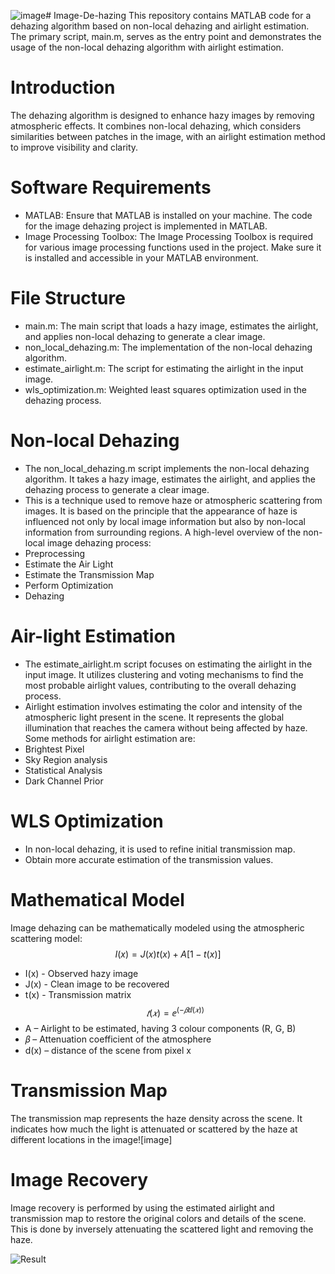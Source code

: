 ![image](https://github.com/Tithli/Image-De-hazing/assets/122496614/a848e66a-9645-4539-8a7e-7b59543f625e)# Image-De-hazing
This repository contains MATLAB code for a dehazing algorithm based on non-local dehazing and airlight estimation. The primary script, main.m, serves as the entry point and demonstrates the usage of the non-local dehazing algorithm with airlight estimation.
# Introduction
The dehazing algorithm is designed to enhance hazy images by removing atmospheric effects. It combines non-local dehazing, which considers similarities between patches in the image, with an airlight estimation method to improve visibility and clarity.
# Software Requirements
- MATLAB: Ensure that MATLAB is installed on your machine. The code for the image dehazing project is implemented in MATLAB.
- Image Processing Toolbox: The Image Processing Toolbox is required for various image processing functions used in the project. Make sure it is installed and accessible in your MATLAB environment.
# File Structure
- main.m: The main script that loads a hazy image, estimates the airlight, and applies non-local dehazing to generate a clear image.
- non_local_dehazing.m: The implementation of the non-local dehazing algorithm.
- estimate_airlight.m: The script for estimating the airlight in the input image.
- wls_optimization.m: Weighted least squares optimization used in the dehazing process.

# Non-local Dehazing
- The non_local_dehazing.m script implements the non-local dehazing algorithm. It takes a hazy image, estimates the airlight, and applies the dehazing process to generate a clear image.
- This is a technique used to remove haze or atmospheric scattering from images.
 It is based on the principle that the appearance of haze is influenced not only by local image information but also by non-local information from surrounding regions.
A high-level overview of the non-local image dehazing process:
- Preprocessing
- Estimate the Air Light
- Estimate the Transmission Map
- Perform Optimization
- Dehazing 

# Air-light Estimation
- The estimate_airlight.m script focuses on estimating the airlight in the input image. It utilizes clustering and voting mechanisms to find the most probable airlight values, contributing to the overall dehazing process.
- Airlight estimation involves estimating the color and intensity of the atmospheric light present in the scene.
 It represents the global illumination that reaches the camera without being affected by haze.
Some methods for airlight estimation are:
- Brightest Pixel
- Sky Region analysis
- Statistical Analysis
- Dark Channel Prior
# WLS Optimization
- In non-local dehazing, it is used to refine initial transmission map.
- Obtain more accurate estimation of the transmission values.


# Mathematical Model
Image dehazing can be mathematically modeled using the atmospheric scattering model:
$$I(x) = J(x)t(x) + A[1 − t(x)]$$
- I(x) - Observed hazy image
- J(x) - Clean image to be recovered
- t(x) - Transmission matrix
  $$𝑡(𝑥)=ⅇ^(−𝛽ⅆ(𝑥) )$$
- A – Airlight to be estimated, having 3 colour components (R, G, B)
- 𝛽 – Attenuation coefficient of the atmosphere
- d(x) – distance of the scene from pixel x

# Transmission Map
The transmission map represents the haze density across the scene. It indicates how much the light is attenuated or scattered by the haze at different locations in the image![image]

# Image Recovery
Image recovery is performed by using the estimated airlight and transmission map to restore the original colors and details of the scene. This is done by inversely attenuating the scattered light and removing the haze.

![Result](https://github.com/Tithli/Image-De-hazing/assets/122496614/ee7b8abe-ec7d-4684-acab-cb85dd4ba058)

